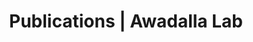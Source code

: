 ---
title: Publications | Awadalla Lab
permalink: /publications/
published: false
isPublic_b: true

publicationType_txt: journal
title_txt: "Evidence for additive and interaction effects of host genotype and infection in malaria."
pmid_tl: 22949651
publishDate_tdt: "2012-10-16T07:23:33.000Z"
journalTitle_txt: "Proceedings of the National Academy of Sciences of the United States of America"
volume_tl: 109
issue_tl: 42
doi_txt: "10.1073/pnas.1204945109"
authors_list: 
  - author_txt: "Idaghdour Y"
  - author_txt: "Quinlan J"
  - author_txt: "Goulet JP"
  - author_txt: "Berghout J"
  - author_txt: "Gbeha E"
  - author_txt: "Bruat V"
  - author_txt: "de Malliard T"
  - author_txt: "Grenier JC"
  - author_txt: "Gomez S"
  - author_txt: "Gros P"
  - author_txt: "Rahimy MC"
  - author_txt: "Sanni A"
  - author_txt: "Awadalla P"
---